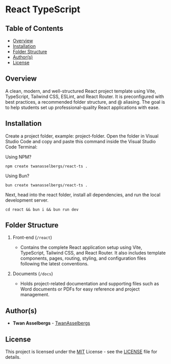 # React TypeScript

## Table of Contents

- [Overview](#overview)
- [Installation](#installation)
- [Folder Structure](#folder-structure)
- [Author(s)](#authors)
- [License](#license)

## Overview

A clean, modern, and well-structured React project template using Vite, TypeScript, Tailwind CSS, ESLint, and React Router. It is preconfigured with best practices, a recommended folder structure, and @ aliasing. The goal is to help students set up professional-quality React applications with ease.

## Installation

Create a project folder, example: project-folder. Open the folder in Visual Studio Code and copy and paste this command inside the Visual Studio Code Terminal:

Using NPM?

```
npm create twanasselbergs/react-ts .
```

Using Bun?

```
bun create twanasselbergs/react-ts .
```

Next, head into the react folder, install all dependencies, and run the local development server.

```
cd react && bun i && bun run dev
```

## Folder Structure

1. Front-end (`/react`)

   - Contains the complete React application setup using Vite, TypeScript, Tailwind CSS, and React Router. It also includes template components, pages, routing, styling, and configuration files following the latest conventions.

2. Documents (`/docs`)

   - Holds project-related documentation and supporting files such as Word documents or PDFs for easy reference and project management.

## Author(s)

- **Twan Asselbergs** - [TwanAsselbergs](https://github.com/TwanAsselbergs)

## License

This project is licensed under the [MIT](LICENSE) License - see the [LICENSE](LICENSE) file for details.

